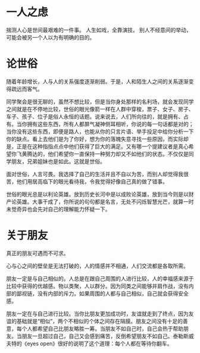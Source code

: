 
# 一人之虑
揣测人心是世间最艰难的一件事。
人生如戏，全靠演技。
别人不经意间的举动，可能会被另一个人以为有明确的目的。

# 论世俗

随着年龄增长，人与人的关系强度逐渐削弱。于是，人和陌生人之间的关系逐渐变得疏远而客气。

同学聚会是很无聊的，虽然不想比较，但是当你身处那样的名利场，就会发现同学之间就是在不停地比较，世俗的眼光像箭一样在人群中穿梭，票子、女子、房子、车子、孩子、位子是俗人永恒的话题。说来说去，人们所向往的，就是拥有、占有。当你拥有这些东西，所有人都屏气凝神侧耳相听，你说的每一句话都是对的；当你没有这些东西，即便是路人，也能从你的只言片语、举手投足中给你分析一下你的缺点。看上去他们是为了你好，想为你的落魄失意寻找一些原因，而实际却是，正是在这种指指点点中他们获得了巨大的满足。又有哪一个提建议者是真心希望你飞黄腾达的，他们希望你一直保持一种努力却又不如他们的状态。不仅仅是同学朋友，兄弟姐妹也是如此。这就是世俗。

面对世俗，人言可畏。我选择了自己的生活并且不自以为苦，而别人却觉得我很苦，他们用居高临下的眼光看待我，令我觉得好像自己真的做了错事。


世俗的眼光总是以利论英雄。放到历史长河中是以成败论英雄，放到当今则是以财产论英雄。大事干成了，你所说的句句都是名言，无处不闪烁智慧光芒，就算一时未觉奇异也会先对自己的理解能力怀疑一下。

# 关于朋友
真正的朋友可遇而不可求。

心与心之间的壁垒是无法打破的，人的情感并不相通，人们交流都是各取所需。

朋友一定是与自己相似的。人总是在跟自己周围的人进行比较，人的幸福感来源于比较中获得的优越感。物以类聚，人以群分。因为同类之间能够并肩作战，没有内部的鄙视链，没有内部的斥力。如果周围的人都与自己相似，自己就会获得安全感。

朋友一定在与自己进行比较。当你比朋友更加成功时，友谊就走到了终点，因为友谊的基础就是“相似”，两个不相似的个体之间存在隔膜。朋友之间没有十足的善意，每个人都希望自己比朋友略胜一筹。当朋友不如自己时，自己会热于帮助朋友。当朋友一旦超过自己，自己又会感到痛苦，反倒希望朋友不如自己。泰勒斯威夫特的《eyes open》很好的说明了这个道理：每个人都在等待你翻车。